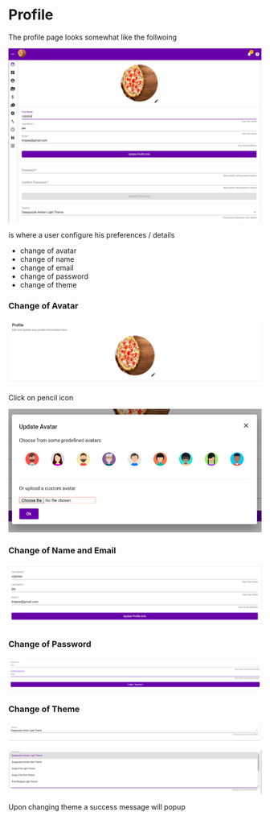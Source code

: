 # Profile

The profile page looks somewhat like the follwoing

![](../.gitbook/assets/profile.png)

is where a user configure his preferences / details 

* change of avatar
* change of name
* change of email
* change of password
* change of theme

### Change of Avatar

![](../.gitbook/assets/profile-avatar.png)

Click on pencil icon

![](../.gitbook/assets/profile-avatar-popup.png)

### Change of Name and Email

![](../.gitbook/assets/profile-name-section.png)

### Change of Password

![](../.gitbook/assets/profile-password-section.png)

### Change of Theme

![](../.gitbook/assets/profile-theme-section.png)

![](../.gitbook/assets/profile-theme-selection.png)

Upon changing theme a success message will popup

